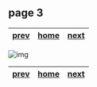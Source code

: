 ## page 3

| [prev](./page_2.md) |  [home](../README.md) | [next](./page_4.md) |
|---------------------|-----------------------|---------------------|

![img](../images/photo_3.jpg)


| [prev](./page_2.md) |  [home](../README.md) | [next](./page_4.md) |
|---------------------|-----------------------|---------------------|

